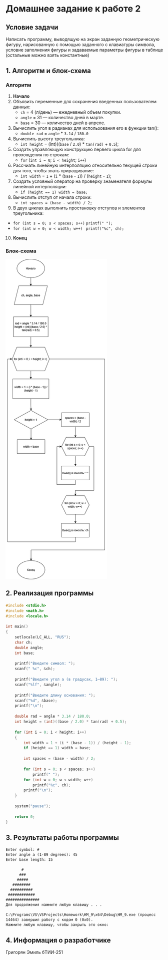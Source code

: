 # Домашнее задание к работе 2

## Условие задачи
Написать программу, выводящую на экран заданную
геометрическую фигуру, нарисованную с помощью заданного с клавиатуры
символа, условие заполнения фигуры и задаваемые параметры фигуры в
таблице (остальные можно взять константные)
## 1. Алгоритм и блок-схема

### Алгоритм
1. **Начало**
2. Объявить переменные для сохранения введенных пользователем данных:
   - `ch` = 4 (л/день) — ежедневный объем покупки.
   - `angle` = 31 — количество дней в марте.
   - `base` = 30 — количество дней в апреле.
4. Вычислить угол в радианах для использования его в функции tan():
   - `double rad` = `angle` * `3.14` / `180.0`
5. Вычислить высоту треугольника:
   - `int height` = (int)((`base` / `2.0`) * `tan(rad)` + `0.5`);
6. Создать управляющую конструкцию первего цикла for для прохождения по строкам:
   - `for` (`int i = 0`; `i < height`; `i++`) 
7. Рассчиать линейную интерполяцию относительно текущей строки для того, чтобы знать приращивание:
   - `int width` = `1` + (`i` * (`base` - `1`)) / (`height` - `1`);
8. Создать условный оператор на проверку знаменателя формулы линейной интерполяции:
   - `if (height == 1) width = base;`
9. Вычислить отступ от начала строки:
   - `int spaces = (base - width) / 2;`
10. В двух циклах выполнить простановку отступов и элементов треугольника:
   - `for (int s = 0; s < spaces; s++)`
            `printf(" ");`
   - `for (int w = 0; w < width; w++) `
            `printf("%c", ch);`
10. **Конец**

### Блок-схема
![Блок-схема алгоритма](Diogram.png) 

## 2. Реализация программы

```C
#include <stdio.h>
#include <math.h>
#include <locale.h>

int main() 
{
    setlocale(LC_ALL, "RUS");
    char ch;
    double angle;
    int base;

    printf("Введите символ: ");
    scanf(" %c", &ch);

    printf("Введите угол a (в градусах, 1–89): ");
    scanf("%lf", &angle);

    printf("Введите длину основания: ");
    scanf("%d", &base);
    printf("\n");

    double rad = angle * 3.14 / 180.0;
    int height = (int)((base / 2.0) * tan(rad) + 0.5);

    for (int i = 0; i < height; i++) 
    {
        int width = 1 + (i * (base - 1)) / (height - 1);
        if (height == 1) width = base;

        int spaces = (base - width) / 2;

        for (int s = 0; s < spaces; s++)
            printf(" ");
        for (int w = 0; w < width; w++) 
            printf("%c", ch);
        printf("\n");
    }

    system("pause");

    return 0;
}
```

## 3. Результаты работы программы

```
Enter symbol: #
Enter angle a (1-89 degrees): 45
Enter base length: 15

       #
      ###
     #####
   ########
  ##########
 ############
###############
Для продолжения нажмите любую клавишу . . .

C:\Programs\VS\VSProjects\Homework\HM_9\x64\Debug\HM_9.exe (процесс 14464) завершил работу с кодом 0 (0x0).
Нажмите любую клавишу, чтобы закрыть это окно:
```
## 4. Информация о разработчике
Григорян Эмиль бТИИ-251
